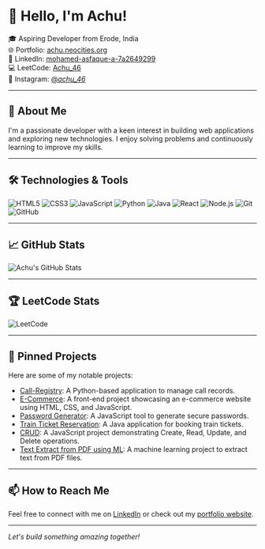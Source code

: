 # 👋 Hello, I'm Achu!

🎓 Aspiring Developer from Erode, India  
🌐 Portfolio: [achu.neocities.org](https://achu.neocities.org/Portfolio/Mohamed_Asfaque.A/PORTFOLIO/)  
💼 LinkedIn: [mohamed-asfaque-a-7a2649299](https://www.linkedin.com/in/mohamed-asfaque-a-7a2649299/)  
💻 LeetCode: [Achu_46](https://leetcode.com/u/Achu_46/)  
📸 Instagram: [@_achu_46_](https://www.instagram.com/_achu_46_/)

---

## 🚀 About Me

I'm a passionate developer with a keen interest in building web applications and exploring new technologies. I enjoy solving problems and continuously learning to improve my skills.

---

## 🛠️ Technologies & Tools

![HTML5](https://img.shields.io/badge/HTML5-E34F26?style=flat&logo=html5&logoColor=white)
![CSS3](https://img.shields.io/badge/CSS3-1572B6?style=flat&logo=css3&logoColor=white)
![JavaScript](https://img.shields.io/badge/JavaScript-F7DF1E?style=flat&logo=javascript&logoColor=black)
![Python](https://img.shields.io/badge/Python-3776AB?style=flat&logo=python&logoColor=white)
![Java](https://img.shields.io/badge/Java-007396?style=flat&logo=java&logoColor=white)
![React](https://img.shields.io/badge/React-61DAFB?style=flat&logo=react&logoColor=black)
![Node.js](https://img.shields.io/badge/Node.js-339933?style=flat&logo=node.js&logoColor=white)
![Git](https://img.shields.io/badge/Git-F05032?style=flat&logo=git&logoColor=white)
![GitHub](https://img.shields.io/badge/GitHub-181717?style=flat&logo=github&logoColor=white)

---

## 📈 GitHub Stats

![Achu's GitHub Stats](https://github-readme-stats.vercel.app/api?username=Achu46&show_icons=true&theme=radical)

---

## 🏆 LeetCode Stats

![LeetCode](https://leetcode-stats-six.vercel.app/api?username=Achu_46&theme=dark&border_radius=10)

---

## 📌 Pinned Projects

Here are some of my notable projects:

- [Call-Registry](https://github.com/Achu46/Call-Registry): A Python-based application to manage call records.
- [E-Commerce](https://github.com/Achu46/E-Commerce): A front-end project showcasing an e-commerce website using HTML, CSS, and JavaScript.
- [Password Generator](https://github.com/Achu46/Password_Generator): A JavaScript tool to generate secure passwords.
- [Train Ticket Reservation](https://github.com/Achu46/Train_Ticket_Reservation): A Java application for booking train tickets.
- [CRUD](https://github.com/Achu46/CRUD): A JavaScript project demonstrating Create, Read, Update, and Delete operations.
- [Text Extract from PDF using ML](https://github.com/Achu46/Text-extract-from-PDF-using-ML): A machine learning project to extract text from PDF files.

---

## 📫 How to Reach Me

Feel free to connect with me on [LinkedIn](https://www.linkedin.com/in/mohamed-asfaque-a-7a2649299/) or check out my [portfolio website](https://achu.neocities.org/Portfolio/Mohamed_Asfaque.A/PORTFOLIO/).

---

*Let's build something amazing together!*
